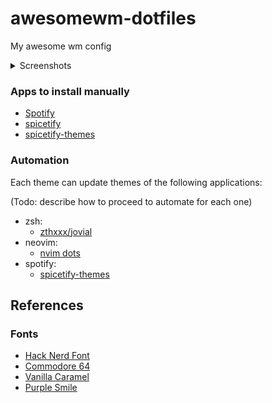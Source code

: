 # awesomewm-dotfiles
My awesome wm config

<details>
  <summary>Screenshots</summary>

### ricework

![Image](config/awesome/themes/ricework/screenshot.png)

### spywork

![Image](config/awesome/themes/spywork/screenshot.png)

### yumework

![Image](config/awesome/themes/yumework/screenshot.png)

### paperwork

![Image](config/awesome/themes/paperwork/screenshot.png)

### homework

![Image](config/awesome/themes/homework/screenshot.png)

### afterwork

![Image](config/awesome/themes/afterwork/screenshot.png)

### workless

![Image](config/awesome/themes/workless/screenshot.png)

### underwork

![Image](config/awesome/themes/underwork/screenshot.png)

### clockwork

![Image](config/awesome/themes/clockwork/screenshot.png)

### waterwork

![Image](config/awesome/themes/waterwork/screenshot.png)

### fancywork

![Image](config/awesome/themes/fancywork/screenshot.png)

### rework

![Image](config/awesome/themes/rework/screenshot.png)
</details>

### Apps to install manually

- [Spotify](https://flathub.org/apps/details/com.spotify.Client)
- [spicetify](https://github.com/spicetify/spicetify-cli)
- [spicetify-themes](https://github.com/spicetify/spicetify-themes)

### Automation

Each theme can update themes of the following applications:

(Todo: describe how to proceed to automate for each one)

- zsh:
  - [zthxxx/jovial](https://github.com/zthxxx/jovial)
- neovim:
  - [nvim dots](https://github.com/demingongo/nvim-config)
- spotify:
  - [spicetify-themes](https://github.com/spicetify/spicetify-themes)

## References

### Fonts
- [Hack Nerd Font](https://github.com/ryanoasis/nerd-fonts#option-3-install-script)
- [Commodore 64](https://www.dafont.com/commodore-64.font)
- [Vanilla Caramel](https://www.dafont.com/vanilla-caramel.font)
- [Purple Smile](https://www.dafont.com/purple-smile.font)
